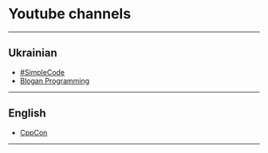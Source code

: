 # Youtube channels

---
## Ukrainian
* [#SimpleCode](https://www.youtube.com/@SimpleCodeIT)
* [Blogan Programming](https://www.youtube.com/@BloganProgramming)
---
## English
* [CppCon](https://www.youtube.com/channel/UCMlGfpWw-RUdWX_JbLCukXg)
---
